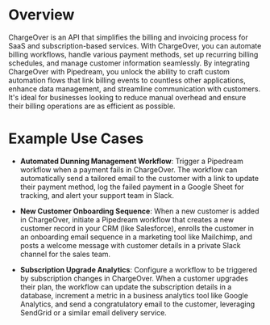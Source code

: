 # Overview

ChargeOver is an API that simplifies the billing and invoicing process for SaaS and subscription-based services. With ChargeOver, you can automate billing workflows, handle various payment methods, set up recurring billing schedules, and manage customer information seamlessly. By integrating ChargeOver with Pipedream, you unlock the ability to craft custom automation flows that link billing events to countless other applications, enhance data management, and streamline communication with customers. It's ideal for businesses looking to reduce manual overhead and ensure their billing operations are as efficient as possible.

# Example Use Cases

- **Automated Dunning Management Workflow**: Trigger a Pipedream workflow when a payment fails in ChargeOver. The workflow can automatically send a tailored email to the customer with a link to update their payment method, log the failed payment in a Google Sheet for tracking, and alert your support team in Slack.

- **New Customer Onboarding Sequence**: When a new customer is added in ChargeOver, initiate a Pipedream workflow that creates a new customer record in your CRM (like Salesforce), enrolls the customer in an onboarding email sequence in a marketing tool like Mailchimp, and posts a welcome message with customer details in a private Slack channel for the sales team.

- **Subscription Upgrade Analytics**: Configure a workflow to be triggered by subscription changes in ChargeOver. When a customer upgrades their plan, the workflow can update the subscription details in a database, increment a metric in a business analytics tool like Google Analytics, and send a congratulatory email to the customer, leveraging SendGrid or a similar email delivery service.
